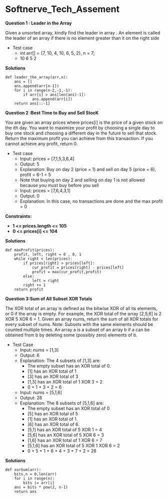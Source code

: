 # Softnerve_Tech_Assement
**Question 1 : Leader in the Array**

Given a unsorted array, kindly find the leader in array . An element is called the leader of an 
array if there is no element greater than it on the right side
* Test case
  * int arr[] = {7, 10, 4, 10, 6, 5, 2}, n = 7;
  * 10 6 5 2

**Solutions**

```
def leader_the_array(arr,n):
    ans = []
    ans.append(arr[n-1])
    for i in range(n-2,-1,-1):
        if arr[i] > ans[len(ans)-1]:
            ans.append(arr[i])
    return ans[::-1]
```
**Question 2 :Best Time to Buy and Sell StocK**

You are given an array prices where prices[i] is the price of a given stock on the ith day.
You want to maximize your profit by choosing a single day to buy one stock and choosing a 
different day in the future to sell that stock.
Return the maximum profit you can achieve from this transaction. If you cannot achieve any 
profit, return 0.
* Test case
  * Input: prices = [7,1,5,3,6,4]
  * Output: 5
  * Explanation: Buy on day 2 (price = 1) and sell on day 5 (price = 6), profit = 6-1 = 5
  * Note that buying on day 2 and selling on day 1 is not allowed because you must buy before you sell
  * Input: prices = [7,6,4,3,1]
  * Output: 0
  * Explanation: In this case, no transactions are done and the max profit = 0

**Constraints:**

* **1 <= prices.length <= 105**
* **0 <= prices[i] <= 104**

**Solutions**

```
def maxProfit(prices):
    profit, left, right = 0 , 0, 1
    while right < len(prices):
        if prices[right] > prices[left]:
            cur_profit = prices[right] - prices[left]
            profit = max(cur_profit,profit)
        else:
            left = right
        right += 1
    return profit
```

**Question 3:Sum of All Subset XOR Totals**

The XOR total of an array is defined as the bitwise XOR of all its elements, or 0 if the array is 
empty.
For example, the XOR total of the array [2,5,6] is 2 XOR 5 XOR 6 = 1.
Given an array nums, return the sum of all XOR totals for every subset of nums.
Note: Subsets with the same elements should be counted multiple times.
An array a is a subset of an array b if a can be obtained from b by deleting some (possibly zero) 
elements of b.
* Test Case
  * Input: nums = [1,3]
  * Output: 6
  * Explanation: The 4 subsets of [1,3] are:
    - The empty subset has an XOR total of 0.
    - [1] has an XOR total of 1
    - [3] has an XOR total of 3
    - [1,3] has an XOR total of 1 XOR 3 = 2
    - 0 + 1 + 3 + 2 = 6
  * Input: nums = [5,1,6]
  * Output: 28
  * Explanation: The 8 subsets of [5,1,6] are:
    - The empty subset has an XOR total of 0
    - [5] has an XOR total of 5
    - [1] has an XOR total of 1.
    - [6] has an XOR total of 6.
    - [5,1] has an XOR total of 5 XOR 1 = 4
    - [5,6] has an XOR total of 5 XOR 6 = 3
    - [1,6] has an XOR total of 1 XOR 6 = 7
    - [5,1,6] has an XOR total of 5 XOR 1 XOR 6 = 2
    - 0 + 5 + 1 + 6 + 4 + 3 + 7 + 2 = 28

**Solutions**

```
def xorSum(arr):
    bits,n = 0,len(arr)
    for i in range(n):
        bits |= arr[i]
    ans = bits * pow(2, n-1)
    return ans
```
